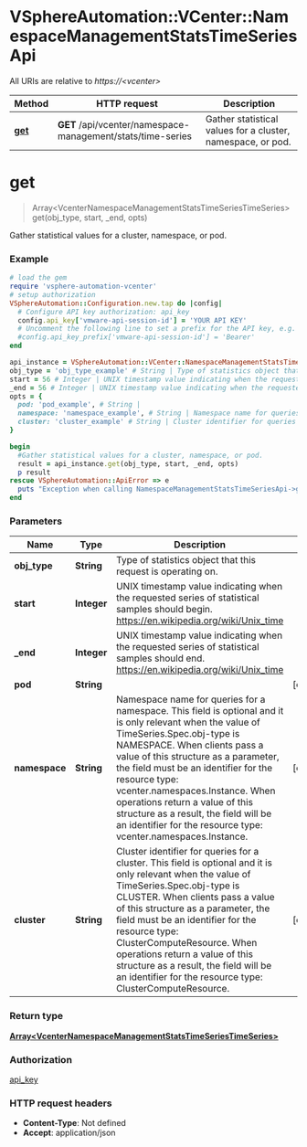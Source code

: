 # VSphereAutomation::VCenter::NamespaceManagementStatsTimeSeriesApi

All URIs are relative to *https://&lt;vcenter&gt;*

Method | HTTP request | Description
------------- | ------------- | -------------
[**get**](NamespaceManagementStatsTimeSeriesApi.md#get) | **GET** /api/vcenter/namespace-management/stats/time-series | Gather statistical values for a cluster, namespace, or pod.


# **get**
> Array&lt;VcenterNamespaceManagementStatsTimeSeriesTimeSeries&gt; get(obj_type, start, _end, opts)

Gather statistical values for a cluster, namespace, or pod.

### Example
```ruby
# load the gem
require 'vsphere-automation-vcenter'
# setup authorization
VSphereAutomation::Configuration.new.tap do |config|
  # Configure API key authorization: api_key
  config.api_key['vmware-api-session-id'] = 'YOUR API KEY'
  # Uncomment the following line to set a prefix for the API key, e.g. 'Bearer' (defaults to nil)
  #config.api_key_prefix['vmware-api-session-id'] = 'Bearer'
end

api_instance = VSphereAutomation::VCenter::NamespaceManagementStatsTimeSeriesApi.new
obj_type = 'obj_type_example' # String | Type of statistics object that this request is operating on.
start = 56 # Integer | UNIX timestamp value indicating when the requested series of statistical samples should begin. https://en.wikipedia.org/wiki/Unix_time
_end = 56 # Integer | UNIX timestamp value indicating when the requested series of statistical samples should end. https://en.wikipedia.org/wiki/Unix_time
opts = {
  pod: 'pod_example', # String | 
  namespace: 'namespace_example', # String | Namespace name for queries for a namespace. This field is optional and it is only relevant when the value of TimeSeries.Spec.obj-type is NAMESPACE. When clients pass a value of this structure as a parameter, the field must be an identifier for the resource type: vcenter.namespaces.Instance. When operations return a value of this structure as a result, the field will be an identifier for the resource type: vcenter.namespaces.Instance.
  cluster: 'cluster_example' # String | Cluster identifier for queries for a cluster. This field is optional and it is only relevant when the value of TimeSeries.Spec.obj-type is CLUSTER. When clients pass a value of this structure as a parameter, the field must be an identifier for the resource type: ClusterComputeResource. When operations return a value of this structure as a result, the field will be an identifier for the resource type: ClusterComputeResource.
}

begin
  #Gather statistical values for a cluster, namespace, or pod.
  result = api_instance.get(obj_type, start, _end, opts)
  p result
rescue VSphereAutomation::ApiError => e
  puts "Exception when calling NamespaceManagementStatsTimeSeriesApi->get: #{e}"
end
```

### Parameters

Name | Type | Description  | Notes
------------- | ------------- | ------------- | -------------
 **obj_type** | **String**| Type of statistics object that this request is operating on. | 
 **start** | **Integer**| UNIX timestamp value indicating when the requested series of statistical samples should begin. https://en.wikipedia.org/wiki/Unix_time | 
 **_end** | **Integer**| UNIX timestamp value indicating when the requested series of statistical samples should end. https://en.wikipedia.org/wiki/Unix_time | 
 **pod** | **String**|  | [optional] 
 **namespace** | **String**| Namespace name for queries for a namespace. This field is optional and it is only relevant when the value of TimeSeries.Spec.obj-type is NAMESPACE. When clients pass a value of this structure as a parameter, the field must be an identifier for the resource type: vcenter.namespaces.Instance. When operations return a value of this structure as a result, the field will be an identifier for the resource type: vcenter.namespaces.Instance. | [optional] 
 **cluster** | **String**| Cluster identifier for queries for a cluster. This field is optional and it is only relevant when the value of TimeSeries.Spec.obj-type is CLUSTER. When clients pass a value of this structure as a parameter, the field must be an identifier for the resource type: ClusterComputeResource. When operations return a value of this structure as a result, the field will be an identifier for the resource type: ClusterComputeResource. | [optional] 

### Return type

[**Array&lt;VcenterNamespaceManagementStatsTimeSeriesTimeSeries&gt;**](VcenterNamespaceManagementStatsTimeSeriesTimeSeries.md)

### Authorization

[api_key](../README.md#api_key)

### HTTP request headers

 - **Content-Type**: Not defined
 - **Accept**: application/json




